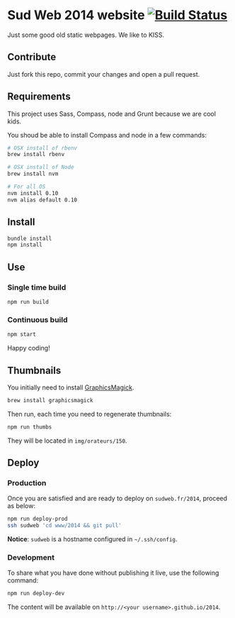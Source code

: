 # Sud Web 2014 website [![Build Status](https://travis-ci.org/sudweb/2014.svg?branch=master)](https://travis-ci.org/sudweb/2014)


Just some good old static webpages. We like to KISS.

## Contribute

Just fork this repo, commit your changes and open a pull request.

## Requirements

This project uses Sass, Compass, node and Grunt because we are cool kids.

You shoud be able to install Compass and node in a few commands:

```bash
# OSX install of rbenv
brew install rbenv

# OSX install of Node
brew install nvm

# For all OS
nvm install 0.10
nvm alias default 0.10
```

## Install

```bash
bundle install
npm install
```

## Use

### Single time build

```
npm run build
```

### Continuous build

```bash
npm start
```

Happy coding!

## Thumbnails

You initially need to install [GraphicsMagick](http://www.graphicsmagick.org).

```bash
brew install graphicsmagick
```

Then run, each time you need to regenerate thumbnails:

```bash
npm run thumbs
```

They will be located in `img/orateurs/150`.

## Deploy

### Production

Once you are satisfied and are ready to deploy on `sudweb.fr/2014`, proceed as below:

```bash
npm run deploy-prod
ssh sudweb 'cd www/2014 && git pull'
```

**Notice**: `sudweb` is a hostname configured in `~/.ssh/config`.

### Development

To share what you have done without publishing it live, use the following command:

```bash
npm run deploy-dev
```

The content will be available on `http://<your username>.github.io/2014`.
